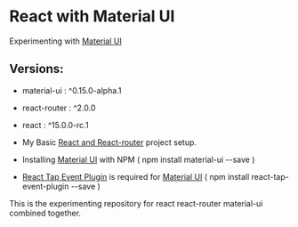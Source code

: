 React with Material UI
==============================
Experimenting with [Material UI][2]

Versions:
--------------
 - material-ui 	: ^0.15.0-alpha.1
 - react-router : ^2.0.0
 - react 				: ^15.0.0-rc.1

 - My Basic [React and React-router][1] project setup.
 - Installing [Material UI][3] with NPM ( npm install material-ui --save )
 - [React Tap Event Plugin][4] is required for [Material UI][3] ( npm install react-tap-event-plugin --save )


This is the experimenting repository for react react-router material-ui combined together.









[1]: https://github.com/saumya/ReactRouter-102
[2]: http://www.material-ui.com/
[3]: https://www.npmjs.com/package/material-ui
[4]: https://www.npmjs.com/package/react-tap-event-plugin
